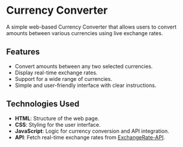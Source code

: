 # Currency Converter

A simple web-based Currency Converter that allows users to convert amounts between various currencies using live exchange rates.

## Features

- Convert amounts between any two selected currencies.
- Display real-time exchange rates.
- Support for a wide range of currencies.
- Simple and user-friendly interface with clear instructions.

## Technologies Used

- **HTML**: Structure of the web page.
- **CSS**: Styling for the user interface.
- **JavaScript**: Logic for currency conversion and API integration.
- **API**: Fetch real-time exchange rates from [ExchangeRate-API](https://www.exchangerate-api.com/).